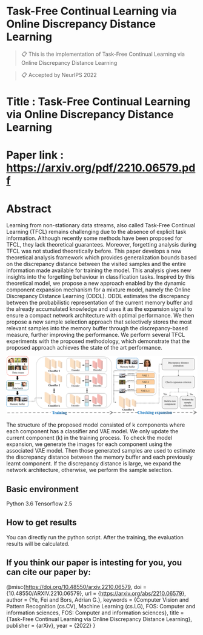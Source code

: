 # Task-Free Continual Learning via Online Discrepancy Distance Learning

>📋 This is the implementation of Task-Free Continual Learning via Online Discrepancy Distance Learning

>📋 Accepted by NeurIPS 2022

# Title : Task-Free Continual Learning via Online Discrepancy Distance Learning

# Paper link : https://arxiv.org/pdf/2210.06579.pdf


# Abstract

Learning from non-stationary data streams, also called Task-Free Continual Learning (TFCL) remains challenging due to the absence of explicit task information. Although recently some methods have been proposed for TFCL, they lack theoretical guarantees. Moreover, forgetting analysis during TFCL was not studied theoretically before. This paper develops a new theoretical analysis framework which provides generalization bounds based on the discrepancy distance between the visited samples and the entire information made available for training the model. This analysis gives new insights into the forgetting behaviour in classification tasks. Inspired by this theoretical model, we propose a new approach enabled by the dynamic component expansion mechanism for a mixture model, namely the Online Discrepancy Distance Learning (ODDL). ODDL estimates the discrepancy between the probabilistic representation of the current memory buffer and the already accumulated knowledge and uses it as the expansion signal to ensure a compact network architecture with optimal performance. We then propose a new sample selection approach that selectively stores the most relevant samples into the memory buffer through the discrepancy-based measure, further improving the performance. We perform several TFCL experiments with the proposed methodology, which demonstrate that the proposed approach achieves the state of the art performance.

![image](https://github.com/dtuzi123/ODDL/blob/main/ODDL_newStructure.png)

The structure of the proposed model consisted of k components where each component has a classifier and VAE model. We only update the current component (k) in the training process. To check the model expansion, we generate the images for each component using the associated VAE model. Then those generated samples are used to estimate the discrepancy distance between the memory buffer and each previously learnt component. If the discrepancy distance is large, we expand the network architecture, otherwise, we perform the sample selection.

## Basic environment 

Python 3.6
Tensorflow 2.5

## How to get results

You can directly run the python script. After the training, the evaluation results will be calculated.

## If you think our paper is intesting for you, you can cite our paper by:

@misc{https://doi.org/10.48550/arxiv.2210.06579,
  doi = {10.48550/ARXIV.2210.06579},
  url = {https://arxiv.org/abs/2210.06579},
  author = {Ye, Fei and Bors, Adrian G.},
  keywords = {Computer Vision and Pattern Recognition (cs.CV), Machine Learning (cs.LG), FOS: Computer and information sciences, FOS: Computer and information sciences},  title = {Task-Free Continual Learning via Online Discrepancy Distance Learning},
  publisher = {arXiv},
  year = {2022}
}


 
